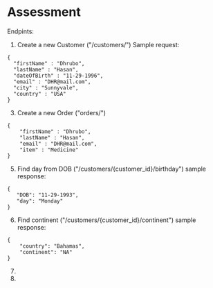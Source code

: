 # Assessment

Endpints:
1. Create a new Customer ("/customers/")
  Sample request:
  ``` 
{
    "firstName" : "Dhrubo",
    "lastName" : "Hasan",
    "dateOfBirth" : "11-29-1996",
    "email" : "DHR@mail.com",
    "city" : "Sunnyvale",
    "country" : "USA"
}
```
3. Create a new Order ("orders/")
``` 
{
    "firstName" : "Dhrubo",
    "lastName" : "Hasan",
    "email" : "DHR@mail.com",
    "item" : "Medicine"
}
```
5. Find day from DOB ("/customers/{customer_id}/birthday")
  sample response:
 ```
 {
    "DOB": "11-29-1993",
    "day": "Monday"
 }
```
6. Find continent ("/customers/{customer_id}/continent")
sample response:
```
{
    "country": "Bahamas",
    "continent": "NA"
}
```
7. 
8. 
